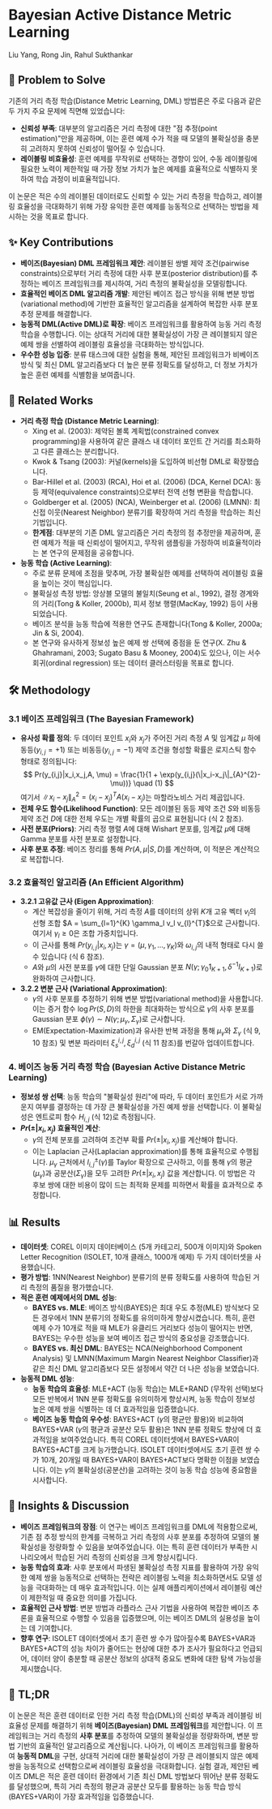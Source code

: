 # Bayesian Active Distance Metric Learning

Liu Yang, Rong Jin, Rahul Sukthankar

## 🧩 Problem to Solve

기존의 거리 측정 학습(Distance Metric Learning, DML) 방법론은 주로 다음과 같은 두 가지 주요 문제에 직면해 있었습니다:

- **신뢰성 부족**: 대부분의 알고리즘은 거리 측정에 대한 "점 추정(point estimation)"만을 제공하며, 이는 훈련 예제 수가 적을 때 모델의 불확실성을 충분히 고려하지 못하여 신뢰성이 떨어질 수 있습니다.
- **레이블링 비효율성**: 훈련 예제를 무작위로 선택하는 경향이 있어, 수동 레이블링에 필요한 노력이 제한적일 때 가장 정보 가치가 높은 예제를 효율적으로 식별하지 못하여 학습 과정이 비효율적입니다.

이 논문은 적은 수의 레이블된 데이터로도 신뢰할 수 있는 거리 측정을 학습하고, 레이블링 효율성을 극대화하기 위해 가장 유익한 훈련 예제를 능동적으로 선택하는 방법을 제시하는 것을 목표로 합니다.

## ✨ Key Contributions

- **베이즈(Bayesian) DML 프레임워크 제안**: 레이블된 쌍별 제약 조건(pairwise constraints)으로부터 거리 측정에 대한 사후 분포(posterior distribution)를 추정하는 베이즈 프레임워크를 제시하여, 거리 측정의 불확실성을 모델링합니다.
- **효율적인 베이즈 DML 알고리즘 개발**: 제안된 베이즈 접근 방식을 위해 변분 방법(variational method)에 기반한 효율적인 알고리즘을 설계하여 복잡한 사후 분포 추정 문제를 해결합니다.
- **능동적 DML(Active DML)로 확장**: 베이즈 프레임워크를 활용하여 능동 거리 측정 학습을 수행합니다. 이는 상대적 거리에 대한 불확실성이 가장 큰 레이블되지 않은 예제 쌍을 선별하여 레이블링 효율성을 극대화하는 방식입니다.
- **우수한 성능 입증**: 분류 태스크에 대한 실험을 통해, 제안된 프레임워크가 비베이즈 방식 및 최신 DML 알고리즘보다 더 높은 분류 정확도를 달성하고, 더 정보 가치가 높은 훈련 예제를 식별함을 보여줍니다.

## 📎 Related Works

- **거리 측정 학습 (Distance Metric Learning)**:
  - Xing et al. (2003): 제약된 볼록 계획법(constrained convex programming)을 사용하여 같은 클래스 내 데이터 포인트 간 거리를 최소화하고 다른 클래스는 분리합니다.
  - Kwok & Tsang (2003): 커널(kernels)을 도입하여 비선형 DML로 확장했습니다.
  - Bar-Hillel et al. (2003) (RCA), Hoi et al. (2006) (DCA, Kernel DCA): 동등 제약(equivalence constraints)으로부터 전역 선형 변환을 학습합니다.
  - Goldberger et al. (2005) (NCA), Weinberger et al. (2006) (LMNN): 최신접 이웃(Nearest Neighbor) 분류기를 확장하여 거리 측정을 학습하는 최신 기법입니다.
  - **한계점**: 대부분의 기존 DML 알고리즘은 거리 측정의 점 추정만을 제공하며, 훈련 예제가 적을 때 신뢰성이 떨어지고, 무작위 샘플링을 가정하여 비효율적이라는 본 연구의 문제점을 공유합니다.
- **능동 학습 (Active Learning)**:
  - 주로 분류 문제에 초점을 맞추며, 가장 불확실한 예제를 선택하여 레이블링 효율을 높이는 것이 핵심입니다.
  - 불확실성 측정 방법: 앙상블 모델의 불일치(Seung et al., 1992), 결정 경계와의 거리(Tong & Koller, 2000b), 피셔 정보 행렬(MacKay, 1992) 등이 사용되었습니다.
  - 베이즈 분석을 능동 학습에 적용한 연구도 존재합니다(Tong & Koller, 2000a; Jin & Si, 2004).
  - 본 연구와 유사하게 정보성 높은 예제 쌍 선택에 중점을 둔 연구(X. Zhu & Ghahramani, 2003; Sugato Basu & Mooney, 2004)도 있으나, 이는 서수 회귀(ordinal regression) 또는 데이터 클러스터링을 목표로 합니다.

## 🛠️ Methodology

### 3.1 베이즈 프레임워크 (The Bayesian Framework)

- **유사성 확률 정의**: 두 데이터 포인트 $x_i$와 $x_j$가 주어진 거리 측정 $A$ 및 임계값 $\mu$ 하에 동등($y_{i,j}=+1$) 또는 비동등($y_{i,j}=-1$) 제약 조건을 형성할 확률은 로지스틱 함수 형태로 정의됩니다:
  $$
  Pr(y_{i,j}|x_i,x_j,A, \mu) = \frac{1}{1 + \exp(y_{i,j}(\|x_i-x_j\|_{A}^{2}-\mu))} \quad (1)
  $$
  여기서 $\|x_i-x_j\|_{A}^{2} = (x_i-x_j)^{T}A(x_i-x_j)$는 마할라노비스 거리 제곱입니다.
- **전체 우도 함수(Likelihood Function)**: 모든 레이블된 동등 제약 조건 $S$와 비동등 제약 조건 $D$에 대한 전체 우도는 개별 확률의 곱으로 표현됩니다 (식 2 참조).
- **사전 분포(Priors)**: 거리 측정 행렬 $A$에 대해 Wishart 분포를, 임계값 $\mu$에 대해 Gamma 분포를 사전 분포로 설정합니다.
- **사후 분포 추정**: 베이즈 정리를 통해 $Pr(A, \mu|S,D)$를 계산하며, 이 적분은 계산적으로 복잡합니다.

### 3.2 효율적인 알고리즘 (An Efficient Algorithm)

- **3.2.1 고유값 근사 (Eigen Approximation)**:
  - 계산 복잡성을 줄이기 위해, 거리 측정 $A$를 데이터의 상위 $K$개 고유 벡터 $v_l$의 선형 조합 $A = \sum_{l=1}^{K} \gamma_l v_l v_{l}^{T}$으로 근사합니다. 여기서 $\gamma_l \geq 0$은 조합 가중치입니다.
  - 이 근사를 통해 $Pr(y_{i,j}|x_i,x_j)$는 $\gamma = (\mu, \gamma_1, ..., \gamma_K)$와 $\omega_{i,j}$의 내적 형태로 다시 쓸 수 있습니다 (식 6 참조).
  - $A$와 $\mu$의 사전 분포를 $\gamma$에 대한 단일 Gaussian 분포 $N(\gamma; \gamma_0 1_{K+1}, \delta^{-1} I_{K+1})$로 완화하여 근사합니다.
- **3.2.2 변분 근사 (Variational Approximation)**:
  - $\gamma$의 사후 분포를 추정하기 위해 변분 방법(variational method)을 사용합니다. 이는 증거 함수 $\log Pr(S,D)$의 하한을 최대화하는 방식으로 $\gamma$의 사후 분포를 Gaussian 분포 $\phi(\gamma) \sim N(\gamma; \mu_{\gamma}, \Sigma_{\gamma})$로 근사합니다.
  - EM(Expectation-Maximization)과 유사한 반복 과정을 통해 $\mu_{\gamma}$와 $\Sigma_{\gamma}$ (식 9, 10 참조) 및 변분 파라미터 $\xi_{s}^{i,j}, \xi_{d}^{i,j}$ (식 11 참조)를 번갈아 업데이트합니다.

### 4. 베이즈 능동 거리 측정 학습 (Bayesian Active Distance Metric Learning)

- **정보성 쌍 선택**: 능동 학습의 "불확실성 원리"에 따라, 두 데이터 포인트가 서로 가까운지 여부를 결정하는 데 가장 큰 불확실성을 가진 예제 쌍을 선택합니다. 이 불확실성은 엔트로피 함수 $H_{i,j}$ (식 12)로 측정됩니다.
- **$Pr(\pm|x_i,x_j)$ 효율적인 계산**:
  - $\gamma$의 전체 분포를 고려하여 조건부 확률 $Pr(\pm|x_i,x_j)$를 계산해야 합니다.
  - 이는 Laplacian 근사(Laplacian approximation)를 통해 효율적으로 수행됩니다. $\mu_{\gamma}$ 근처에서 $l_{i,j}^{\pm}(\gamma)$를 Taylor 확장으로 근사하고, 이를 통해 $\gamma$의 평균($\mu_{\gamma}$)과 공분산($\Sigma_{\gamma}$)을 모두 고려한 $Pr(\pm|x_i,x_j)$ 값을 계산합니다. 이 방법은 각 후보 쌍에 대한 비용이 많이 드는 최적화 문제를 피하면서 확률을 효과적으로 추정합니다.

## 📊 Results

- **데이터셋**: COREL 이미지 데이터베이스 (5개 카테고리, 500개 이미지)와 Spoken Letter Recognition (ISOLET, 10개 클래스, 1000개 예제) 두 가지 데이터셋을 사용했습니다.
- **평가 방법**: 1NN(Nearest Neighbor) 분류기의 분류 정확도를 사용하여 학습된 거리 측정의 품질을 평가했습니다.
- **적은 훈련 예제에서의 DML 성능**:
  - **BAYES vs. MLE**: 베이즈 방식(BAYES)은 최대 우도 추정(MLE) 방식보다 모든 경우에서 1NN 분류기의 정확도를 유의미하게 향상시켰습니다. 특히, 훈련 예제 수가 10개로 적을 때 MLE가 유클리드 거리보다 성능이 떨어지는 반면, BAYES는 우수한 성능을 보여 베이즈 접근 방식의 중요성을 강조했습니다.
  - **BAYES vs. 최신 DML**: BAYES는 NCA(Neighborhood Component Analysis) 및 LMNN(Maximum Margin Nearest Neighbor Classifier)과 같은 최신 DML 알고리즘보다 모든 설정에서 약간 더 나은 성능을 보였습니다.
- **능동적 DML 성능**:
  - **능동 학습의 효율성**: MLE+ACT (능동 학습)는 MLE+RAND (무작위 선택)보다 모든 반복에서 1NN 분류 정확도를 유의미하게 향상시켜, 능동 학습이 정보성 높은 예제 쌍을 식별하는 데 더 효과적임을 입증했습니다.
  - **베이즈 능동 학습의 우수성**: BAYES+ACT ($\gamma$의 평균만 활용)와 비교하여 BAYES+VAR ($\gamma$의 평균과 공분산 모두 활용)은 1NN 분류 정확도 향상에 더 효과적임을 보여주었습니다. 특히 COREL 데이터셋에서 BAYES+VAR이 BAYES+ACT를 크게 능가했습니다. ISOLET 데이터셋에서도 초기 훈련 쌍 수가 10개, 20개일 때 BAYES+VAR이 BAYES+ACT보다 명확한 이점을 보였습니다. 이는 $\gamma$의 불확실성(공분산)을 고려하는 것이 능동 학습 성능에 중요함을 시사합니다.

## 🧠 Insights & Discussion

- **베이즈 프레임워크의 장점**: 이 연구는 베이즈 프레임워크를 DML에 적용함으로써, 기존 점 추정 방식의 한계를 극복하고 거리 측정의 사후 분포를 추정하여 모델의 불확실성을 정량화할 수 있음을 보여주었습니다. 이는 특히 훈련 데이터가 부족한 시나리오에서 학습된 거리 측정의 신뢰성을 크게 향상시킵니다.
- **능동 학습의 효과**: 사후 분포에서 파생된 불확실성 측정 지표를 활용하여 가장 유익한 예제 쌍을 능동적으로 선택하는 전략은 레이블링 노력을 최소화하면서도 모델 성능을 극대화하는 데 매우 효과적입니다. 이는 실제 애플리케이션에서 레이블링 예산이 제한적일 때 중요한 의미를 가집니다.
- **효율적인 근사 방법**: 변분 방법과 라플라스 근사 기법을 사용하여 복잡한 베이즈 추론을 효율적으로 수행할 수 있음을 입증했으며, 이는 베이즈 DML의 실용성을 높이는 데 기여합니다.
- **향후 연구**: ISOLET 데이터셋에서 초기 훈련 쌍 수가 많아질수록 BAYES+VAR과 BAYES+ACT의 성능 차이가 줄어드는 현상에 대한 추가 조사가 필요하다고 언급되어, 데이터 양이 충분할 때 공분산 정보의 상대적 중요도 변화에 대한 탐색 가능성을 제시했습니다.

## 📌 TL;DR

이 논문은 적은 훈련 데이터로 인한 거리 측정 학습(DML)의 신뢰성 부족과 레이블링 비효율성 문제를 해결하기 위해 **베이즈(Bayesian) DML 프레임워크**를 제안합니다. 이 프레임워크는 거리 측정의 **사후 분포**를 추정하여 모델의 불확실성을 정량화하며, 변분 방법 기반의 효율적인 알고리즘으로 계산됩니다. 나아가, 이 베이즈 프레임워크를 활용하여 **능동적 DML**을 구현, 상대적 거리에 대한 불확실성이 가장 큰 레이블되지 않은 예제 쌍을 능동적으로 선택함으로써 레이블링 효율성을 극대화합니다. 실험 결과, 제안된 베이즈 DML은 적은 훈련 데이터 환경에서 기존 최신 DML 방법보다 뛰어난 분류 정확도를 달성했으며, 특히 거리 측정의 평균과 공분산 모두를 활용하는 능동 학습 방식(BAYES+VAR)이 가장 효과적임을 입증했습니다.
